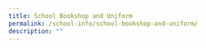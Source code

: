 ```yaml
---
title: School Bookshop and Uniform
permalink: /school-info/school-bookshop-and-uniform/
description: ""
---
```

